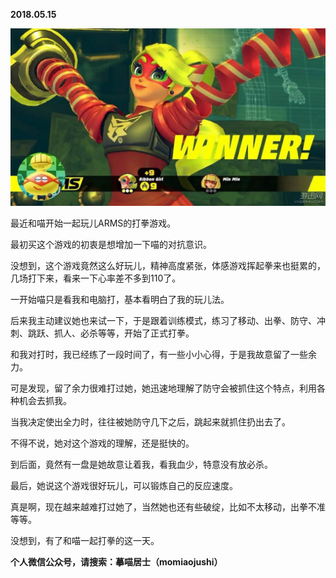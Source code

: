
          
            
**2018.05.15**



![](img/51001-2bc2661ed2aaa477.jpeg)




最近和喵开始一起玩儿ARMS的打拳游戏。

最初买这个游戏的初衷是想增加一下喵的对抗意识。

没想到，这个游戏竟然这么好玩儿，精神高度紧张，体感游戏挥起拳来也挺累的，几场打下来，看来一下心率差不多到110了。

一开始喵只是看我和电脑打，基本看明白了我的玩儿法。

后来我主动建议她也来试一下，于是跟着训练模式，练习了移动、出拳、防守、冲刺、跳跃、抓人、必杀等等，开始了正式打拳。

和我对打时，我已经练了一段时间了，有一些小小心得，于是我故意留了一些余力。

可是发现，留了余力很难打过她，她迅速地理解了防守会被抓住这个特点，利用各种机会去抓我。

当我决定使出全力时，往往被她防守几下之后，跳起来就抓住扔出去了。

不得不说，她对这个游戏的理解，还是挺快的。

到后面，竟然有一盘是她故意让着我，看我血少，特意没有放必杀。

最后，她说这个游戏很好玩儿，可以锻炼自己的反应速度。

真是啊，现在越来越难打过她了，当然她也还有些破绽，比如不太移动，出拳不准等等。

没想到，有了和喵一起打拳的这一天。


**个人微信公众号，请搜索：摹喵居士（momiaojushi）**

          
        